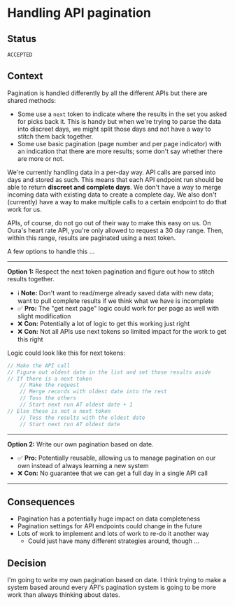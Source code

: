 # Handling API pagination

## Status

`ACCEPTED`

## Context

Pagination is handled differently by all the different APIs but there are shared methods:

- Some use a `next` token to indicate where the results in the set you asked for picks back it. This is handy but when we're trying to parse the data into discreet days, we might split those days and not have a way to stitch them back together. 
- Some use basic pagination (page number and per page indicator) with an indication that there are more results; some don't say whether there are more or not.

We're currently handling data in a per-day way. API calls are parsed into days and stored as such. This means that each API endpoint run should be able to return **discreet and complete days**. We don't have a way to merge incoming data with existing data to create a complete day. We also don't (currently) have a way to make multiple calls to a certain endpoint to do that work for us.

APIs, of course, do not go out of their way to make this easy on us. On Oura's heart rate API, you're only allowed to request a 30 day range. Then, within this range, results are paginated using a next token. 

A few options to handle this ...

---

**Option 1:** Respect the next token pagination and figure out how to stitch results together.

- ℹ️ **Note:** Don't want to read/merge already saved data with new data; want to pull complete results if we think what we have is incomplete
- ✅ **Pro:** The "get next page" logic could work for per page as well with slight modification
- ❌ **Con:** Potentially a lot of logic to get this working just right
- ❌ **Con:** Not all APIs use next tokens so limited impact for the work to get this right

Logic could look like this for next tokens:

```js
// Make the API call
// Figure out oldest date in the list and set those results aside
// If there is a next token
	// Make the request
	// Merge records with oldest date into the rest
	// Toss the others
	// Start next run AT oldest date + 1
// Else these is not a next token
	// Toss the results with the oldest date
	// Start next run AT oldest date
```

---

**Option 2:** Write our own pagination based on date.

- ✅ **Pro:** Potentially reusable, allowing us to manage pagination on our own instead of always learning a new system
- ❌ **Con:** No guarantee that we can get a full day in a single API call

---
## Consequences

- Pagination has a potentially huge impact on data completeness
- Pagination settings for API endpoints could change in the future
- Lots of work to implement and lots of work to re-do it another way
	- Could just have many different strategies around, though ...

## Decision

I'm going to write my own pagination based on date. I think trying to make a system based around every API's pagination system is going to be more work than always thinking about dates. 
